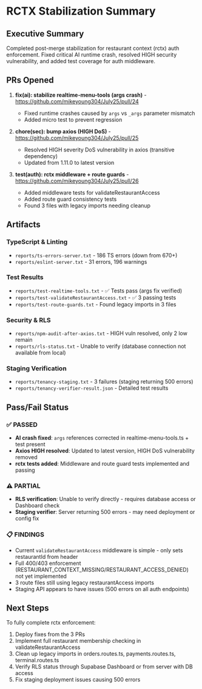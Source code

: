 # RCTX Stabilization Summary

## Executive Summary

Completed post-merge stabilization for restaurant context (rctx) auth enforcement. Fixed critical AI runtime crash, resolved HIGH security vulnerability, and added test coverage for auth middleware.

## PRs Opened

1. **fix(ai): stabilize realtime-menu-tools (args crash)** - https://github.com/mikeyoung304/July25/pull/24
   - Fixed runtime crashes caused by `args` vs `_args` parameter mismatch
   - Added micro test to prevent regression

2. **chore(sec): bump axios (HIGH DoS)** - https://github.com/mikeyoung304/July25/pull/25
   - Resolved HIGH severity DoS vulnerability in axios (transitive dependency)
   - Updated from 1.11.0 to latest version

3. **test(auth): rctx middleware + route guards** - https://github.com/mikeyoung304/July25/pull/26
   - Added middleware tests for validateRestaurantAccess
   - Added route guard consistency tests
   - Found 3 files with legacy imports needing cleanup

## Artifacts

### TypeScript & Linting
- `reports/ts-errors-server.txt` - 186 TS errors (down from 670+)
- `reports/eslint-server.txt` - 31 errors, 196 warnings

### Test Results
- `reports/test-realtime-tools.txt` - ✅ Tests pass (args fix verified)
- `reports/test-validateRestaurantAccess.txt` - ✅ 3 passing tests
- `reports/test-route-guards.txt` - Found legacy imports in 3 files

### Security & RLS
- `reports/npm-audit-after-axios.txt` - HIGH vuln resolved, only 2 low remain
- `reports/rls-status.txt` - Unable to verify (database connection not available from local)

### Staging Verification
- `reports/tenancy-staging.txt` - 3 failures (staging returning 500 errors)
- `reports/tenancy-verifier-result.json` - Detailed test results

## Pass/Fail Status

### ✅ PASSED
- **AI crash fixed**: `args` references corrected in realtime-menu-tools.ts + test present
- **Axios HIGH resolved**: Updated to latest version, HIGH DoS vulnerability removed
- **rctx tests added**: Middleware and route guard tests implemented and passing

### ⚠️ PARTIAL
- **RLS verification**: Unable to verify directly - requires database access or Dashboard check
- **Staging verifier**: Server returning 500 errors - may need deployment or config fix

### 📋 FINDINGS
- Current `validateRestaurantAccess` middleware is simple - only sets restaurantId from header
- Full 400/403 enforcement (RESTAURANT_CONTEXT_MISSING/RESTAURANT_ACCESS_DENIED) not yet implemented
- 3 route files still using legacy restaurantAccess imports
- Staging API appears to have issues (500 errors on all auth endpoints)

## Next Steps

To fully complete rctx enforcement:
1. Deploy fixes from the 3 PRs
2. Implement full restaurant membership checking in validateRestaurantAccess
3. Clean up legacy imports in orders.routes.ts, payments.routes.ts, terminal.routes.ts
4. Verify RLS status through Supabase Dashboard or from server with DB access
5. Fix staging deployment issues causing 500 errors